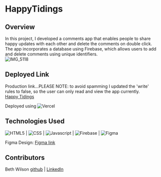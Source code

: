 # HappyTidings

## Overview
In this project, I developed a comments app that enables people to share happy updates with each other and delete the comments on double click. The app incorporates a database using Firebase, which allows users to add and delete comments using unique identifiers.  
![IMG_5118](https://github.com/BethWProjects/HappyTidings/assets/38263992/9238b6a0-12fc-49ba-bb8a-ae0e27db56f2)

## Deployed Link
Production link...PLEASE NOTE: to avoid spamming I updated the 'write' rules to false, so the user can only read and view the app currently.  
[Happy Tidings](https://happy-tidings.vercel.app/) 

Deployed using ![Vercel](https://img.shields.io/badge/vercel-%23000000.svg?style=for-the-badge&logo=vercel&logoColor=white)

## Technologies Used
![HTML5](https://img.shields.io/badge/HTML5-E34F26?style=for-the-badge&logo=html5&logoColor=white) |
![CSS](https://img.shields.io/badge/CSS3-1572B6?style=for-the-badge&logo=css3&logoColor=white) |
![Javascript](https://img.shields.io/badge/JavaScript-323330?style=for-the-badge&logo=javascript&logoColor=F7DF1E) |
![Firebase](https://img.shields.io/badge/Firebase-039BE5?style=for-the-badge&logo=Firebase&logoColor=white) |
![Figma](https://img.shields.io/badge/figma-%23F24E1E.svg?style=for-the-badge&logo=figma&logoColor=white) 

Figma Design: [Figma link](https://www.figma.com/file/Vndm0GUKNOkR5z8Codo6hC/We-are-the-Champions-(Copy)?node-id=1%3A17&mode=dev)

## Contributors
Beth Wilson [github](https://github.com/BethWProjects) | [LinkedIn](https://www.linkedin.com/in/beth-wilson-92594284/)
